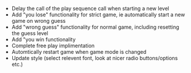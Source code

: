 - Delay the call of the play sequence call when starting a new level
- Add "you lose" functionality for strict game, ie automatically start a new game on wrong guess
- Add "wrong guess" functionality for normal game, including resetting the guess level
- Add "you win functionality
- Complete free play implimentation
- Automtically restart game when game mode is changed
- Update style (select relevent font, look at nicer radio buttons/options etc.)
